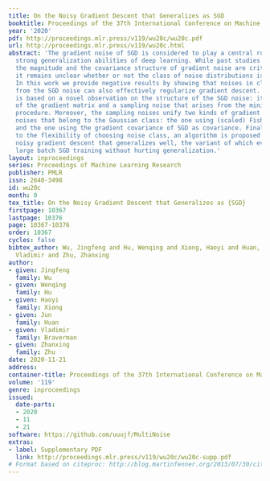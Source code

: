 ```yaml
---
title: On the Noisy Gradient Descent that Generalizes as SGD
booktitle: Proceedings of the 37th International Conference on Machine Learning
year: '2020'
pdf: http://proceedings.mlr.press/v119/wu20c/wu20c.pdf
url: http://proceedings.mlr.press/v119/wu20c.html
abstract: 'The gradient noise of SGD is considered to play a central role in the observed
  strong generalization abilities of deep learning. While past studies confirm that
  the magnitude and the covariance structure of gradient noise are critical for regularization,
  it remains unclear whether or not the class of noise distributions is important.
  In this work we provide negative results by showing that noises in classes different
  from the SGD noise can also effectively regularize gradient descent. Our finding
  is based on a novel observation on the structure of the SGD noise: it is the multiplication
  of the gradient matrix and a sampling noise that arises from the mini-batch sampling
  procedure. Moreover, the sampling noises unify two kinds of gradient regularizing
  noises that belong to the Gaussian class: the one using (scaled) Fisher as covariance
  and the one using the gradient covariance of SGD as covariance. Finally, thanks
  to the flexibility of choosing noise class, an algorithm is proposed to perform
  noisy gradient descent that generalizes well, the variant of which even benefits
  large batch SGD training without hurting generalization.'
layout: inproceedings
series: Proceedings of Machine Learning Research
publisher: PMLR
issn: 2640-3498
id: wu20c
month: 0
tex_title: On the Noisy Gradient Descent that Generalizes as {SGD}
firstpage: 10367
lastpage: 10376
page: 10367-10376
order: 10367
cycles: false
bibtex_author: Wu, Jingfeng and Hu, Wenqing and Xiong, Haoyi and Huan, Jun and Braverman,
  Vladimir and Zhu, Zhanxing
author:
- given: Jingfeng
  family: Wu
- given: Wenqing
  family: Hu
- given: Haoyi
  family: Xiong
- given: Jun
  family: Huan
- given: Vladimir
  family: Braverman
- given: Zhanxing
  family: Zhu
date: 2020-11-21
address: 
container-title: Proceedings of the 37th International Conference on Machine Learning
volume: '119'
genre: inproceedings
issued:
  date-parts:
  - 2020
  - 11
  - 21
software: https://github.com/uuujf/MultiNoise
extras:
- label: Supplementary PDF
  link: http://proceedings.mlr.press/v119/wu20c/wu20c-supp.pdf
# Format based on citeproc: http://blog.martinfenner.org/2013/07/30/citeproc-yaml-for-bibliographies/
---
```

